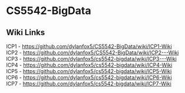 # CS5542-BigData

## Wiki Links
ICP1 - https://github.com/dylanfox5/CS5542-BigData/wiki/ICP1-Wiki
<br>ICP2 - https://github.com/dylanfox5/CS5542-BigData/wiki/ICP2---Wiki
<br>ICP3 - https://github.com/dylanfox5/cs5542-bigdata/wiki/ICP3---Wiki
<br>ICP4 - https://github.com/dylanfox5/cs5542-bigdata/wiki/ICP4-Wiki
<br>ICP5 - https://github.com/dylanfox5/cs5542-bigdata/wiki/ICP5-Wiki
<br>ICP6 - https://github.com/dylanfox5/cs5542-bigdata/wiki/ICP6-Wiki
<br>ICP7 - https://github.com/dylanfox5/cs5542-bigdata/wiki/ICP7-Wiki
